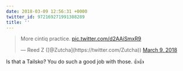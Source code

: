 ```yaml
---
date: 2018-03-09 12:56:31 +0000
twitter_id: 972169271991308289
title: ''
---
```


<blockquote class="twitter-tweet"><p lang="en" dir="ltr">More cintiq practice. <a href="https://t.co/d2AAiSmxR9">pic.twitter.com/d2AAiSmxR9</a></p>&mdash; Reed Z ([@Zutcha](https://twitter.com/Zutcha)) <a href="https://twitter.com/Zutcha/status/972166995218194433?ref_src=twsrc%5Etfw">March 9, 2018</a></blockquote>
<script async src="https://platform.twitter.com/widgets.js" charset="utf-8"></script>

Is that a Tailsko? You do such a good job with those. 👍👍
